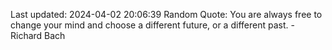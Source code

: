 Last updated: 2024-04-02 20:06:39
Random Quote: You are always free to change your mind and choose a different future, or a different past. - Richard Bach